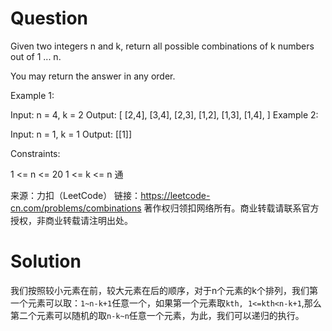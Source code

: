 # Question

Given two integers n and k, return all possible combinations of k numbers out of 1 ... n.

You may return the answer in any order.

 

Example 1:

Input: n = 4, k = 2
Output:
[
  [2,4],
  [3,4],
  [2,3],
  [1,2],
  [1,3],
  [1,4],
]
Example 2:

Input: n = 1, k = 1
Output: [[1]]


Constraints:

1 <= n <= 20
1 <= k <= n
通

来源：力扣（LeetCode）
链接：https://leetcode-cn.com/problems/combinations
著作权归领扣网络所有。商业转载请联系官方授权，非商业转载请注明出处。

# Solution

我们按照较小元素在前，较大元素在后的顺序，对于n个元素的k个排列，我们第一个元素可以取：`1~n-k+1`任意一个，如果第一个元素取`kth, 1<=kth<n-k+1`,那么第二个元素可以随机的取`n-k~n`任意一个元素，为此，我们可以递归的执行。